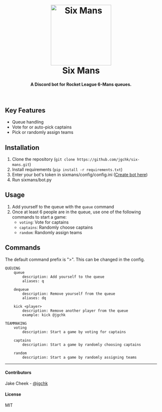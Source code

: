 <h1 align="center">
  <br>
    <img src="https://cdn.rawgit.com/redline-forensics/auto-dm/master/resources/icons/icons8-Traffic-Jam-80.svg" alt="Six Mans" width="200">
  <br>
    Six Mans
  <br>
</h1>

<h4 align="center">A Discord bot for Rocket League 6-Mans queues.</h4>
<br>


## Key Features

* Queue handling
* Vote for or auto-pick captains
* Pick or randomly assign teams

## Installation

1. Clone the repository (```git clone https://github.com/jgchk/six-mans.git```)
2. Install requirements (```pip install -r requirements.txt```)
3. Enter your bot's token in sixmans/config/config.ini (<a href="https://discordapp.com/developers/applications/me">Create bot here</a>)
4. Run sixmans/bot.py

## Usage

1. Add yourself to the queue with the ```queue``` command
2. Once at least 6 people are in the queue, use one of the following commands to start a game:
    * ```voting```: Vote for captains
    * ```captains```: Randomly choose captains
    * ```random```: Randomly assign teams

## Commands

The default command prefix is ">". This can be changed in the config.
```
QUEUING
    queue
        description: Add yourself to the queue
        aliases: q

    dequeue
        description: Remove yourself from the queue
        aliases: dq

    kick <player>
        description: Remove another player from the queue
        example: kick @jgchk

TEAMMAKING
    voting
        description: Start a game by voting for captains

    captains
        description: Start a game by randomly choosing captains

    random
        description: Start a game by randomly assigning teams
```

---


#### Contributors

Jake Cheek - [@jgchk](https://github.com/jgchk)

#### License

MIT